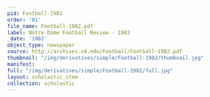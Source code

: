 ```yaml
---
pid: Football-1982
order: '81'
file_name: Football-1982.pdf
label: Notre Dame Football Review - 1982
_date: '1982'
object_type: newspaper
source: http://archives.nd.edu/Football/Football-1982.pdf
thumbnail: "/img/derivatives/simple/Football-1982/thumbnail.jpg"
manifest:
full: "/img/derivatives/simple/Football-1982/full.jpg"
layout: scholastic_item
collection: scholastic
---
```

